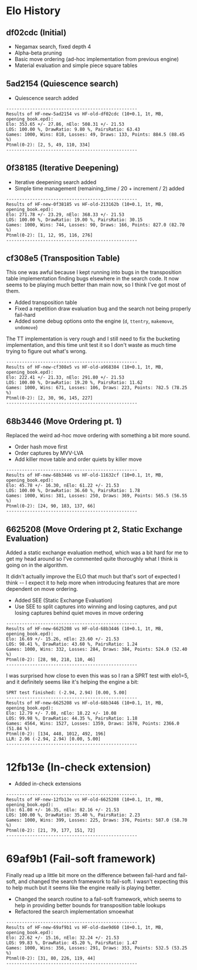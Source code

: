 # Elo History

## df02cdc (Initial)

-   Negamax search, fixed depth 4
-   Alpha-beta pruning
-   Basic move ordering (ad-hoc implementation from previous engine)
-   Material evaluation and simple piece square tables

## 5ad2154 (Quiescence search)

-   Quiescence search added

```
--------------------------------------------------
Results of HF-new-5ad2154 vs HF-old-df02cdc (10+0.1, 1t, MB, opening_book.epd):
Elo: 353.65 +/- 27.86, nElo: 508.31 +/- 21.53
LOS: 100.00 %, DrawRatio: 9.80 %, PairsRatio: 63.43
Games: 1000, Wins: 818, Losses: 49, Draws: 133, Points: 884.5 (88.45 %)
Ptnml(0-2): [2, 5, 49, 110, 334]
--------------------------------------------------
```

## 0f38185 (Iterative Deepening)

-   Iterative deepening search added
-   Simple time management (remaining_time / 20 + increment / 2) added

```
--------------------------------------------------
Results of HF-new-0f38185 vs HF-old-213162b (10+0.1, 1t, MB, opening_book.epd):
Elo: 271.78 +/- 23.29, nElo: 368.33 +/- 21.53
LOS: 100.00 %, DrawRatio: 19.00 %, PairsRatio: 30.15
Games: 1000, Wins: 744, Losses: 90, Draws: 166, Points: 827.0 (82.70 %)
Ptnml(0-2): [1, 12, 95, 116, 276]
--------------------------------------------------
```

## cf308e5 (Transposition Table)

This one was awful because I kept running into bugs in the transposition table
implementation finding bugs elsewhere in the search code. It now seems to be
playing much better than main now, so I think I've got most of them.

-   Added transposition table
-   Fixed a repetition draw evaluation bug and the search not being properly
    fail-hard
-   Added some debug options onto the engine (`d`, `ttentry`, `makemove`,
    `undomove`)

The TT implementation is very rough and I still need to fix the bucketing
implementation, and this time unit test it so I don't waste as much time trying
to figure out what's wrong.

```
--------------------------------------------------
Results of HF-new-cf308e5 vs HF-old-a968384 (10+0.1, 1t, MB, opening_book.epd):
Elo: 222.41 +/- 21.33, nElo: 291.80 +/- 21.53
LOS: 100.00 %, DrawRatio: 19.20 %, PairsRatio: 11.62
Games: 1000, Wins: 671, Losses: 106, Draws: 223, Points: 782.5 (78.25 %)
Ptnml(0-2): [2, 30, 96, 145, 227]
--------------------------------------------------
```

## 68b3446 (Move Ordering pt. 1)

Replaced the weird ad-hoc move ordering with something a bit more sound.

-   Order hash move first
-   Order captures by MVV-LVA
-   Add killer move table and order quiets by killer move

```
--------------------------------------------------
Results of HF-new-68b3446 vs HF-old-11632cf (10+0.1, 1t, MB, opening_book.epd):
Elo: 45.78 +/- 16.30, nElo: 61.22 +/- 21.53
LOS: 100.00 %, DrawRatio: 36.60 %, PairsRatio: 1.78
Games: 1000, Wins: 381, Losses: 250, Draws: 369, Points: 565.5 (56.55 %)
Ptnml(0-2): [24, 90, 183, 137, 66]
--------------------------------------------------
```

## 6625208 (Move Ordering pt 2, Static Exchange Evaluation)

Added a static exchange evaluation method, which was a bit hard for me to get my
head around so I've commented quite thoroughly what I think is going on in the
algorithm.

It didn't actually improve the ELO that much but that's sort of expected I
think -- I expect it to help more when introducing features that are more
dependent on move ordering.

-   Added SEE (Static Exchange Evaluation)
-   Use SEE to split captures into winning and losing captures, and put losing
    captures behind quiet moves in move ordering

```
--------------------------------------------------
Results of HF-new-6625208 vs HF-old-68b3446 (10+0.1, 1t, MB, opening_book.epd):
Elo: 16.69 +/- 15.26, nElo: 23.60 +/- 21.53
LOS: 98.41 %, DrawRatio: 43.60 %, PairsRatio: 1.24
Games: 1000, Wins: 332, Losses: 284, Draws: 384, Points: 524.0 (52.40 %)
Ptnml(0-2): [28, 98, 218, 110, 46]
--------------------------------------------------
```

I was surprised how close to even this was so I ran a SPRT test with elo1=5, and
it definitely seems like it's helping the engine a bit:

```
SPRT test finished: (-2.94, 2.94) [0.00, 5.00]
--------------------------------------------------
Results of HF-new-6625208 vs HF-old-68b3446 (10+0.1, 1t, MB, opening_book.epd):
Elo: 12.79 +/- 7.08, nElo: 18.22 +/- 10.08
LOS: 99.98 %, DrawRatio: 44.35 %, PairsRatio: 1.18
Games: 4564, Wins: 1527, Losses: 1359, Draws: 1678, Points: 2366.0 (51.84 %)
Ptnml(0-2): [134, 448, 1012, 492, 196]
LLR: 2.96 (-2.94, 2.94) [0.00, 5.00]
--------------------------------------------------
```

# 12fb13e (In-check extension)

-   Added in-check extensions

```
--------------------------------------------------
Results of HF-new-12fb13e vs HF-old-6625208 (10+0.1, 1t, MB, opening_book.epd):
Elo: 61.08 +/- 16.35, nElo: 82.16 +/- 21.53
LOS: 100.00 %, DrawRatio: 35.40 %, PairsRatio: 2.23
Games: 1000, Wins: 399, Losses: 225, Draws: 376, Points: 587.0 (58.70 %)
Ptnml(0-2): [21, 79, 177, 151, 72]
--------------------------------------------------
```

# 69af9b1 (Fail-soft framework)

Finally read up a little bit more on the difference between fail-hard and
fail-soft, and changed the search framework to fail-soft. I wasn't expecting
this to help much but it seems like the engine really is playing better.

-   Changed the search routine to a fail-soft framework, which seems to help in
    providing better bounds for transposition table lookups
-   Refactored the search implementation smoewhat

```
--------------------------------------------------
Results of HF-new-69af9b1 vs HF-old-dae9d60 (10+0.1, 1t, MB, opening_book.epd):
Elo: 22.62 +/- 15.16, nElo: 32.24 +/- 21.53
LOS: 99.83 %, DrawRatio: 45.20 %, PairsRatio: 1.47
Games: 1000, Wins: 356, Losses: 291, Draws: 353, Points: 532.5 (53.25 %)
Ptnml(0-2): [31, 80, 226, 119, 44]
--------------------------------------------------
```
